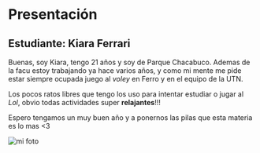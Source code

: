 # Presentación

## Estudiante: Kiara Ferrari

Buenas, soy Kiara, tengo 21 años y soy de Parque Chacabuco. Ademas de la facu estoy trabajando ya hace varios años, y como mi mente me pide estar siempre ocupada juego al *voley* en Ferro y en el equipo de la UTN.

Los pocos ratos libres que tengo los uso para intentar estudiar o jugar al *Lol*, obvio todas actividades super **relajantes**!!!

Espero tengamos un muy buen año y a ponernos las pilas que esta materia es lo mas <3

![mi foto](DSC_0600.JPG)
